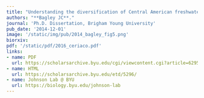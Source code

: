```yaml
---
title: "Understanding the diversification of Central American freshwater fishes using comparative phylogeography and species delimitation."
authors: "**Bagley JC**."
journal: 'Ph.D. Dissertation, Brigham Young University'
pub_date: '2014-12-01'
image: '/static/img/pub/2014_bagley_fig5.png'
biorxiv: 
pdf: '/static/pdf/2016_ceriaco.pdf'
links:
- name: PDF
  url: https://scholarsarchive.byu.edu/cgi/viewcontent.cgi?article=6295&amp;context=etd
- name: HTML
  url: https://scholarsarchive.byu.edu/etd/5296/
- name: Johnson Lab @ BYU
  url: https://biology.byu.edu/johnson-lab
---
```

